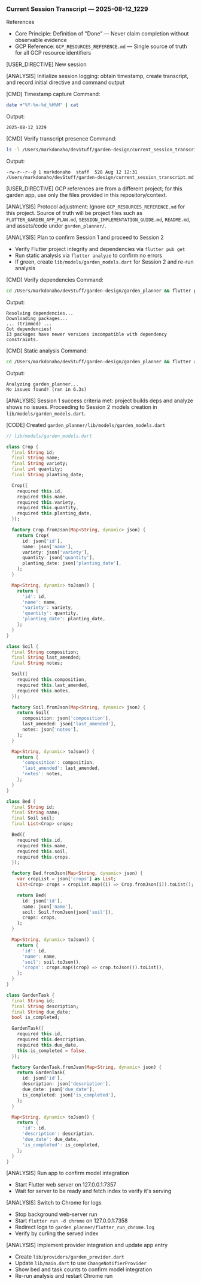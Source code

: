 ### Current Session Transcript — 2025-08-12_1229

References
- Core Principle: Definition of "Done" — Never claim completion without observable evidence
- GCP Reference: `GCP_RESOURCES_REFERENCE.md` — Single source of truth for all GCP resource identifiers

[USER_DIRECTIVE] New session

[ANALYSIS] Initialize session logging: obtain timestamp, create transcript, and record initial directive and command output

[CMD] Timestamp capture
Command:
```bash
date +"%Y-%m-%d_%H%M" | cat
```
Output:
```text
2025-08-12_1229
```

[CMD] Verify transcript presence
Command:
```bash
ls -l /Users/markdonaho/devStuff/garden-design/current_session_transcript.md | cat
```
Output:
```text
-rw-r--r--@ 1 markdonaho  staff  528 Aug 12 12:31 /Users/markdonaho/devStuff/garden-design/current_session_transcript.md
```

[USER_DIRECTIVE] GCP references are from a different project; for this garden app, use only the files provided in this repository/context.

[ANALYSIS] Protocol adjustment: Ignore `GCP_RESOURCES_REFERENCE.md` for this project. Source of truth will be project files such as `FLUTTER_GARDEN_APP_PLAN.md`, `SESSION_IMPLEMENTATION_GUIDE.md`, `README.md`, and assets/code under `garden_planner/`.

[ANALYSIS] Plan to confirm Session 1 and proceed to Session 2
- Verify Flutter project integrity and dependencies via `flutter pub get`
- Run static analysis via `flutter analyze` to confirm no errors
- If green, create `lib/models/garden_models.dart` for Session 2 and re-run analysis

[CMD] Verify dependencies
Command:
```bash
cd /Users/markdonaho/devStuff/garden-design/garden_planner && flutter pub get | cat
```
Output:
```text
Resolving dependencies...
Downloading packages...
... (trimmed) ...
Got dependencies!
13 packages have newer versions incompatible with dependency constraints.
```

[CMD] Static analysis
Command:
```bash
cd /Users/markdonaho/devStuff/garden-design/garden_planner && flutter analyze | cat
```
Output:
```text
Analyzing garden_planner...
No issues found! (ran in 6.3s)
```

[ANALYSIS] Session 1 success criteria met: project builds deps and analyze shows no issues. Proceeding to Session 2 models creation in `lib/models/garden_models.dart`.

[CODE] Created `garden_planner/lib/models/garden_models.dart`
```dart
// lib/models/garden_models.dart

class Crop {
  final String id;
  final String name;
  final String variety;
  final int quantity;
  final String planting_date;

  Crop({
    required this.id,
    required this.name,
    required this.variety,
    required this.quantity,
    required this.planting_date,
  });

  factory Crop.fromJson(Map<String, dynamic> json) {
    return Crop(
      id: json['id'],
      name: json['name'],
      variety: json['variety'],
      quantity: json['quantity'],
      planting_date: json['planting_date'],
    );
  }

  Map<String, dynamic> toJson() {
    return {
      'id': id,
      'name': name,
      'variety': variety,
      'quantity': quantity,
      'planting_date': planting_date,
    };
  }
}

class Soil {
  final String composition;
  final String last_amended;
  final String notes;

  Soil({
    required this.composition,
    required this.last_amended,
    required this.notes,
  });

  factory Soil.fromJson(Map<String, dynamic> json) {
    return Soil(
      composition: json['composition'],
      last_amended: json['last_amended'],
      notes: json['notes'],
    );
  }

  Map<String, dynamic> toJson() {
    return {
      'composition': composition,
      'last_amended': last_amended,
      'notes': notes,
    };
  }
}

class Bed {
  final String id;
  final String name;
  final Soil soil;
  final List<Crop> crops;

  Bed({
    required this.id,
    required this.name,
    required this.soil,
    required this.crops,
  });

  factory Bed.fromJson(Map<String, dynamic> json) {
    var cropList = json['crops'] as List;
    List<Crop> crops = cropList.map((i) => Crop.fromJson(i)).toList();

    return Bed(
      id: json['id'],
      name: json['name'],
      soil: Soil.fromJson(json['soil']),
      crops: crops,
    );
  }

  Map<String, dynamic> toJson() {
    return {
      'id': id,
      'name': name,
      'soil': soil.toJson(),
      'crops': crops.map((crop) => crop.toJson()).toList(),
    };
  }
}

class GardenTask {
  final String id;
  final String description;
  final String due_date;
  bool is_completed;

  GardenTask({
    required this.id,
    required this.description,
    required this.due_date,
    this.is_completed = false,
  });

  factory GardenTask.fromJson(Map<String, dynamic> json) {
    return GardenTask(
      id: json['id'],
      description: json['description'],
      due_date: json['due_date'],
      is_completed: json['is_completed'],
    );
  }

  Map<String, dynamic> toJson() {
    return {
      'id': id,
      'description': description,
      'due_date': due_date,
      'is_completed': is_completed,
    };
  }
}
```

[ANALYSIS] Run app to confirm model integration
- Start Flutter web server on 127.0.0.1:7357
- Wait for server to be ready and fetch index to verify it's serving

[ANALYSIS] Switch to Chrome for logs
- Stop background web-server run
- Start `flutter run -d chrome` on 127.0.0.1:7358
- Redirect logs to `garden_planner/flutter_run_chrome.log`
- Verify by curling the served index

[ANALYSIS] Implement provider integration and update app entry
- Create `lib/providers/garden_provider.dart`
- Update `lib/main.dart` to use `ChangeNotifierProvider`
- Show bed and task counts to confirm model integration
- Re-run analysis and restart Chrome run
